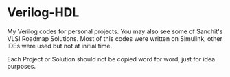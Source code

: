 # Verilog-HDL
My Verilog codes for personal projects. You may also see some of Sanchit's VLSI Roadmap Solutions.
Most of this codes were written on Simulink, other IDEs were used but not at initial time.

Each Project or Solution should not be copied word for word, just for idea purposes.
